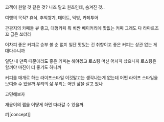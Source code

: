 고객이 원할 것 같은 것?
니즈 말고 원츠인데, 숨겨진 것..

여행의 목적?
휴식, 추억쌓기, 데이트, 먹방, 카페투어

관광지의 카페들
뷰 좋고, 대형카페 뭐 비싼 베이커리에 맛없는 커피
그래도 다 라마르조꼬 급은 쓰더라

어차피 좋은 커피로 승부 볼 순 없지
일단 맛있는 건 취향이고
좋은 커피는 상관 없는 게 대다수니까

일단 내 만족 때문에라도 좋은 커피는 해야겠고
로스팅 머신 어차피 샀으니까 로스팅은 할꺼야
마진이 더 좋기도 하니까

커피를 매개로 하는 라이프스타일
이것말고는 생각나는게 없는데
어떤 라이프 스타일을 보여줄 수 있을까
우리의 삶
우리는 어떤 삶을 살고 있나

고민해보자

재윤이의 랩을 어떻게 하면 따라갈 수 있을까.

#[[concept]] 
